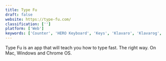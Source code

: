 ```yaml
---
title: Type Fu
draft: false 
website: https://type-fu.com/
classification: ['']
platform: ['Web']
keywords: ['Counter', 'HERO Keyboard', 'Keys', 'Klavaro', 'Klavarog', 'Mavis Beacon Teaches Typing', 'Rapid Typing Tutor', 'RataType', 'SpeedCoder', 'TIPP10', 'TypeFaster Typing Tutor', 'Typing Club', 'Typing Fingers', 'Typing Speed Test', 'TypingMaster', 'Word Counter', 'WordCounter.net', 'keybr', 'typing.io']
---
```

Type Fu is an app that will teach you how to type fast. The right way. On Mac, Windows and Chrome OS.